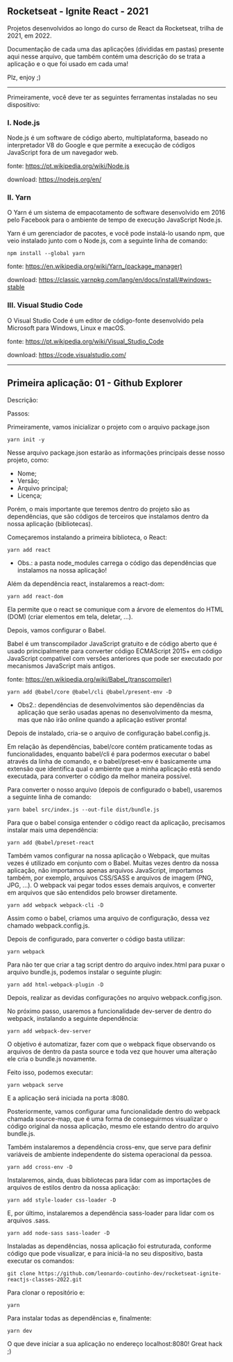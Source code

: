 ## Rocketseat - Ignite React - 2021

Projetos desenvolvidos ao longo do curso de React da Rocketseat, trilha de 2021, em 2022.

Documentação de cada uma das aplicações (divididas em pastas) presente aqui nesse arquivo, que também contém uma descrição do se trata a aplicação e o que foi usado em cada uma!

Plz, enjoy ;)

-----------------------

Primeiramente, você deve ter as seguintes ferramentas instaladas no seu dispositivo:

### I. Node.js

Node.js é um software de código aberto, multiplataforma, baseado no interpretador V8 do Google e que permite a execução de códigos JavaScript fora de um navegador web.

fonte: https://pt.wikipedia.org/wiki/Node.js

download: https://nodejs.org/en/

### II. Yarn

O Yarn é um sistema de empacotamento de software desenvolvido em 2016 pelo Facebook para o ambiente de tempo de execução JavaScript Node.js.

Yarn é um gerenciador de pacotes, e você pode instalá-lo usando npm, que veio instalado junto com o Node.js, com a seguinte linha de comando:

```
npm install --global yarn
```

fonte: https://en.wikipedia.org/wiki/Yarn_(package_manager)

download: https://classic.yarnpkg.com/lang/en/docs/install/#windows-stable

### III. Visual Studio Code

O Visual Studio Code é um editor de código-fonte desenvolvido pela Microsoft para Windows, Linux e macOS.

fonte: https://pt.wikipedia.org/wiki/Visual_Studio_Code

download: https://code.visualstudio.com/

-----------------------

## Primeira aplicação: 01 - Github Explorer

Descrição:

Passos:

Primeiramente, vamos inicializar o projeto com o arquivo package.json

```
yarn init -y
```

Nesse arquivo package.json estarão as informações principais desse nosso projeto, como:

- Nome;
- Versão;
- Arquivo principal;
- Licença;

Porém, o mais importante que teremos dentro do projeto são as dependências, que são códigos de terceiros que instalamos dentro da nossa aplicação (bibliotecas).

Começaremos instalando a primeira biblioteca, o React:

```
yarn add react
```

* Obs.: a pasta node_modules carrega o código das dependências que instalamos na nossa aplicação!

Além da dependência react, instalaremos a react-dom:

```
yarn add react-dom
```

Ela permite que o react se comunique com a árvore de elementos do HTML (DOM) (criar elementos em tela, deletar, ...).

Depois, vamos configurar o Babel.

Babel é um transcompilador JavaScript gratuito e de código aberto que é usado principalmente para converter código ECMAScript 2015+ em código JavaScript compatível com versões anteriores que pode ser executado por mecanismos JavaScript mais antigos.

fonte: https://en.wikipedia.org/wiki/Babel_(transcompiler)

```
yarn add @babel/core @babel/cli @babel/present-env -D
```

* Obs2.: dependências de desenvolvimentos são dependências da aplicação que serão usadas apenas no desenvolvimento da mesma, mas que não irão online quando a aplicação estiver pronta!

Depois de instalado, cria-se o arquivo de configuração babel.config.js.

Em relação às dependências, babel/core contém praticamente todas as funcionalidades, enquanto babel/cli é para podermos executar o babel através da linha de comando, e o babel/preset-env é basicamente uma extensão que identifica qual o ambiente que a minha aplicação está sendo executada, para converter o código da melhor maneira possível.

Para converter o nosso arquivo (depois de configurado o babel), usaremos a seguinte linha de comando:

```
yarn babel src/index.js --out-file dist/bundle.js
```

Para que o babel consiga entender o código react da aplicação, precisamos instalar mais uma dependência:

```
yarn add @babel/preset-react
```

Também vamos configurar na nossa aplicação o Webpack, que muitas vezes é utilizado em conjunto com o Babel. Muitas vezes dentro da nossa aplicação, não importamos apenas arquivos JavaScript, importamos também, por exemplo, arquivos CSS/SASS e arquivos de imagem (PNG, JPG, ...). O webpack vai pegar todos esses demais arquivos, e converter em arquivos que são entendidos pelo browser diretamente.

```
yarn add webpack webpack-cli -D
```

Assim como o babel, criamos uma arquivo de configuração, dessa vez chamado webpack.config.js.

Depois de configurado, para converter o código basta utilizar:

```
yarn webpack
```

Para não ter que criar a tag script dentro do arquivo index.html para puxar o arquivo bundle.js, podemos instalar o seguinte plugin:

```
yarn add html-webpack-plugin -D
```

Depois, realizar as devidas configurações no arquivo webpack.config.json.

No próximo passo, usaremos a funcionalidade dev-server de dentro do webpack, instalando a seguinte dependência:

```
yarn add webpack-dev-server
```

O objetivo é automatizar, fazer com que o webpack fique observando os arquivos de dentro da pasta source e toda vez que houver uma alteração ele cria o bundle.js novamente.

Feito isso, podemos executar:

```
yarn webpack serve
```

E a aplicação será iniciada na porta :8080.

Posteriormente, vamos configurar uma funcionalidade dentro do webpack chamada source-map, que é uma forma de conseguirmos visualizar o código original da nossa aplicação, mesmo ele estando dentro do arquivo bundle.js.

Também instalaremos a dependência cross-env, que serve para definir variáveis de ambiente independente do sistema operacional da pessoa.

```
yarn add cross-env -D
```

Instalaremos, ainda, duas bibliotecas para lidar com as importações de arquivos de estilos dentro da nossa aplicação:

```
yarn add style-loader css-loader -D
```

E, por último, instalaremos a dependência sass-loader para lidar com os arquivos .sass.

```
yarn add node-sass sass-loader -D
```

Instaladas as dependências, nossa aplicação foi estruturada, conforme código que pode visualizar, e para iniciá-la no seu dispositivo, basta executar os comandos:

```
git clone https://github.com/leonardo-coutinho-dev/rocketseat-ignite-reactjs-classes-2022.git
```

Para clonar o repositório e:

```
yarn
```

Para instalar todas as dependências e, finalmente:

```
yarn dev
```

O que deve iniciar a sua aplicação no endereço localhost:8080! Great hack ;)
